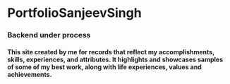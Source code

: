 # PortfolioSanjeevSingh

<h3>Backend under process</h3>

<h4>This site created by me for records that reflect my accomplishments, skills, experiences, and attributes. It highlights and showcases samples of some of my best work, along with life experiences, values and achievements.</h4>
